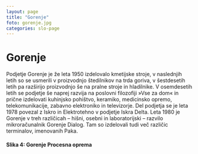 ```yaml
---
layout: page
title: "Gorenje"
foto: gorenje.jpg
categories: slo-page
---
```


# Gorenje

Podjetje Gorenje je že leta 1950 izdelovalo kmetijske stroje, v naslednjih letih so se usmerili v
proizvodnjo štedilnikov na trda goriva, v šestdesetih letih pa razširijo proizvodnjo še na pralne
stroje in hladilnike. V osemdesetih letih se podjetje še naprej razvija na poslovni filozofiji
»Vse za dom« in prične izdelovati kuhinjsko pohištvo, keramiko, medicinsko opremo,
telekomunikacije, zabavno elektroniko in televizorje. Del podjetja se je leta 1978 povezal z
Iskro in Elektrotehno v podjetje Iskra Delta. Leta 1980 je Gorenje v treh različicah – hišni,
osebni in laboratorijski – razvilo mikroračunalnik Gorenje Dialog. Tam so izdelovali tudi več
različic terminalov, imenovanih Paka.

#### Slika 4: Gorenje Procesna oprema